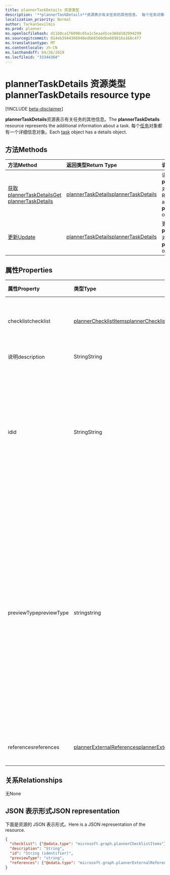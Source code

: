 ```yaml
---
title: plannerTaskDetails 资源类型
description: '**plannerTaskDetails**资源表示有关任务的其他信息。 每个任务对象都有一个详细信息对象。'
localization_priority: Normal
author: TarkanSevilmis
ms.prod: planner
ms.openlocfilehash: d11b0ca1f6090c65a1c5eaa45ce368d102994299
ms.sourcegitcommit: 014eb3944306948edbb6560dbe689816a168c4f7
ms.translationtype: MT
ms.contentlocale: zh-CN
ms.lasthandoff: 04/26/2019
ms.locfileid: "33344368"
---
```

# <a name="plannertaskdetails-resource-type"></a><span data-ttu-id="a7b34-104">plannerTaskDetails 资源类型</span><span class="sxs-lookup"><span data-stu-id="a7b34-104">plannerTaskDetails resource type</span></span>

[!INCLUDE [beta-disclaimer](../../includes/beta-disclaimer.md)]

<span data-ttu-id="a7b34-105">**plannerTaskDetails**资源表示有关任务的其他信息。</span><span class="sxs-lookup"><span data-stu-id="a7b34-105">The **plannerTaskDetails** resource represents the additional information about a task.</span></span> <span data-ttu-id="a7b34-106">每个[任务](plannertask.md)对象都有一个详细信息对象。</span><span class="sxs-lookup"><span data-stu-id="a7b34-106">Each [task](plannertask.md) object has a details object.</span></span>


## <a name="methods"></a><span data-ttu-id="a7b34-107">方法</span><span class="sxs-lookup"><span data-stu-id="a7b34-107">Methods</span></span>

| <span data-ttu-id="a7b34-108">方法</span><span class="sxs-lookup"><span data-stu-id="a7b34-108">Method</span></span>           | <span data-ttu-id="a7b34-109">返回类型</span><span class="sxs-lookup"><span data-stu-id="a7b34-109">Return Type</span></span>    |<span data-ttu-id="a7b34-110">说明</span><span class="sxs-lookup"><span data-stu-id="a7b34-110">Description</span></span>|
|:---------------|:--------|:----------|
|[<span data-ttu-id="a7b34-111">获取 plannerTaskDetails</span><span class="sxs-lookup"><span data-stu-id="a7b34-111">Get plannerTaskDetails</span></span>](../api/plannertaskdetails-get.md) | [<span data-ttu-id="a7b34-112">plannerTaskDetails</span><span class="sxs-lookup"><span data-stu-id="a7b34-112">plannerTaskDetails</span></span>](plannertaskdetails.md) |<span data-ttu-id="a7b34-113">读取**plannerTaskDetails**对象的属性和关系。</span><span class="sxs-lookup"><span data-stu-id="a7b34-113">Read properties and relationships of **plannerTaskDetails** object.</span></span>|
|[<span data-ttu-id="a7b34-114">更新</span><span class="sxs-lookup"><span data-stu-id="a7b34-114">Update</span></span>](../api/plannertaskdetails-update.md) | [<span data-ttu-id="a7b34-115">plannerTaskDetails</span><span class="sxs-lookup"><span data-stu-id="a7b34-115">plannerTaskDetails</span></span>](plannertaskdetails.md)    |<span data-ttu-id="a7b34-116">更新**plannerTaskDetails**对象。</span><span class="sxs-lookup"><span data-stu-id="a7b34-116">Update **plannerTaskDetails** object.</span></span> |

## <a name="properties"></a><span data-ttu-id="a7b34-117">属性</span><span class="sxs-lookup"><span data-stu-id="a7b34-117">Properties</span></span>
| <span data-ttu-id="a7b34-118">属性</span><span class="sxs-lookup"><span data-stu-id="a7b34-118">Property</span></span>     | <span data-ttu-id="a7b34-119">类型</span><span class="sxs-lookup"><span data-stu-id="a7b34-119">Type</span></span>   |<span data-ttu-id="a7b34-120">说明</span><span class="sxs-lookup"><span data-stu-id="a7b34-120">Description</span></span>|
|:---------------|:--------|:----------|
|<span data-ttu-id="a7b34-121">checklist</span><span class="sxs-lookup"><span data-stu-id="a7b34-121">checklist</span></span>|[<span data-ttu-id="a7b34-122">plannerChecklistItems</span><span class="sxs-lookup"><span data-stu-id="a7b34-122">plannerChecklistItems</span></span>](plannerchecklistitems.md)|<span data-ttu-id="a7b34-123">任务上的检查表项目集合。</span><span class="sxs-lookup"><span data-stu-id="a7b34-123">The collection of checklist items on the task.</span></span>|
|<span data-ttu-id="a7b34-124">说明</span><span class="sxs-lookup"><span data-stu-id="a7b34-124">description</span></span>|<span data-ttu-id="a7b34-125">String</span><span class="sxs-lookup"><span data-stu-id="a7b34-125">String</span></span>|<span data-ttu-id="a7b34-126">任务描述</span><span class="sxs-lookup"><span data-stu-id="a7b34-126">Description of the task</span></span>|
|<span data-ttu-id="a7b34-127">id</span><span class="sxs-lookup"><span data-stu-id="a7b34-127">id</span></span>|<span data-ttu-id="a7b34-128">String</span><span class="sxs-lookup"><span data-stu-id="a7b34-128">String</span></span>| <span data-ttu-id="a7b34-129">只读。</span><span class="sxs-lookup"><span data-stu-id="a7b34-129">Read-only.</span></span> <span data-ttu-id="a7b34-130">任务详细信息的 ID。</span><span class="sxs-lookup"><span data-stu-id="a7b34-130">ID of the task details.</span></span> <span data-ttu-id="a7b34-131">长度为 28 个字符，区分大小写。</span><span class="sxs-lookup"><span data-stu-id="a7b34-131">It is 28 characters long and case-sensitive.</span></span> <span data-ttu-id="a7b34-132">[格式验证](tasks-identifiers-disclaimer.md)在服务上完成。</span><span class="sxs-lookup"><span data-stu-id="a7b34-132">[Format validation](tasks-identifiers-disclaimer.md) is done on the service.</span></span>|
|<span data-ttu-id="a7b34-133">previewType</span><span class="sxs-lookup"><span data-stu-id="a7b34-133">previewType</span></span>|<span data-ttu-id="a7b34-134">string</span><span class="sxs-lookup"><span data-stu-id="a7b34-134">string</span></span>|<span data-ttu-id="a7b34-p104">这将设置显示在任务上的预览类型。可能的值是：`automatic`、`noPreview`、`checklist`、`description`、`reference`。当设为 `automatic` 时，由查看任务的应用选择显示的预览。</span><span class="sxs-lookup"><span data-stu-id="a7b34-p104">This sets the type of preview that shows up on the task. Possible values are: `automatic`, `noPreview`, `checklist`, `description`, `reference`. When set to `automatic` the displayed preview is chosen by the app viewing the task.</span></span>|
|<span data-ttu-id="a7b34-138">references</span><span class="sxs-lookup"><span data-stu-id="a7b34-138">references</span></span>|[<span data-ttu-id="a7b34-139">plannerExternalReferences</span><span class="sxs-lookup"><span data-stu-id="a7b34-139">plannerExternalReferences</span></span>](plannerexternalreferences.md)|<span data-ttu-id="a7b34-140">任务上的引用集合。</span><span class="sxs-lookup"><span data-stu-id="a7b34-140">The collection of references on the task.</span></span>|

## <a name="relationships"></a><span data-ttu-id="a7b34-141">关系</span><span class="sxs-lookup"><span data-stu-id="a7b34-141">Relationships</span></span>
<span data-ttu-id="a7b34-142">无</span><span class="sxs-lookup"><span data-stu-id="a7b34-142">None</span></span>


## <a name="json-representation"></a><span data-ttu-id="a7b34-143">JSON 表示形式</span><span class="sxs-lookup"><span data-stu-id="a7b34-143">JSON representation</span></span>
<span data-ttu-id="a7b34-144">下面是资源的 JSON 表示形式。</span><span class="sxs-lookup"><span data-stu-id="a7b34-144">Here is a JSON representation of the resource.</span></span>

<!-- {
  "blockType": "resource",
  "optionalProperties": [

  ],
  "@odata.type": "microsoft.graph.plannerTaskDetails"
}-->

```json
{
  "checklist": {"@odata.type": "microsoft.graph.plannerChecklistItems"},
  "description": "String",
  "id": "String (identifier)",
  "previewType": "string",
  "references": {"@odata.type": "microsoft.graph.plannerExternalReferences"}
}

```

<!-- uuid: 8fcb5dbc-d5aa-4681-8e31-b001d5168d79
2015-10-25 14:57:30 UTC -->
<!--
{
  "type": "#page.annotation",
  "description": "plannerTaskDetails resource",
  "keywords": "",
  "section": "documentation",
  "tocPath": "",
  "suppressions": []
}
-->
